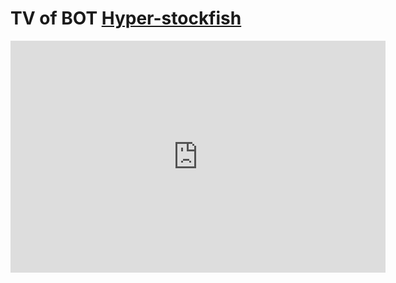 # TV of BOT [Hyper-stockfish](https://lichess.org/@/Hyper-Stockfish) 

<iframe width=600 height=371 src="https://lichess.org/@/Hyper-Stockfish/tv" frameborder=0></iframe>
